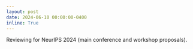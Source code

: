 ```yaml
---
layout: post
date: 2024-06-10 00:00:00-0400
inline: True
---
```


Reviewing for NeurIPS 2024 (main conference and workshop proposals).